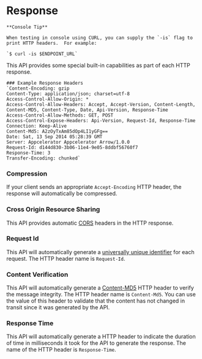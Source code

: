 # Response

	**Console Tip**

	When testing in console using CURL, you can supply the `-is` flag to print HTTP headers.  For example:

	`$ curl -is $ENDPOINT_URL`

This API provides some special built-in capabilities as part of each HTTP response.

	### Example Response Headers
	`Content-Encoding: gzip
	Content-Type: application/json; charset=utf-8
	Access-Control-Allow-Origin: *
	Access-Control-Allow-Headers: Accept, Accept-Version, Content-Length, Content-MD5, Content-Type, Date, Api-Version, Response-Time
	Access-Control-Allow-Methods: GET, POST
	Access-Control-Expose-Headers: Api-Version, Request-Id, Response-Time
	Connection: Keep-Alive
	Content-Md5: A2zOyTxAm85dOp4LI1yGFg==
	Date: Sat, 13 Sep 2014 05:28:39 GMT
	Server: Appcelerator Appcelerator Arrow/1.0.0
	Request-Id: d144d830-3b06-11e4-9e05-8ddbf56760f7
	Response-Time: 3
	Transfer-Encoding: chunked`

### Compression

If your client sends an appropriate `Accept-Encoding` HTTP header, the response will automatically be compressed.

### Cross Origin Resource Sharing

This API provides automatic [CORS](http://en.wikipedia.org/wiki/Cross-origin_resource_sharing) headers in the HTTP response.

### Request Id

This API will automatically generate a [universally unique identifier](http://en.wikipedia.org/wiki/Universally_unique_identifier) for each request.  The HTTP header name is `Request-Id`.

### Content Verification

This API will automatically generate a [Content-MD5](http://tools.ietf.org/html/rfc1864) HTTP header to verify the message integrity.  The HTTP header name is `Content-Md5`. You can use the value of this header to validate that the content has not changed in transit since it was generated by the API.

### Response Time

This API will automatically generate a HTTP header to indicate the duration of time in milliseconds it took for the API to generate the response.  The name of the HTTP header is `Response-Time`.
